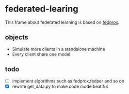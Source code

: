 # federated-learing
This frame about federated learning is based on [fedprox](https://github.com/litian96/FedProx).

## objects
- Simulate more clients in a standalone machine
- Every client share one model

## todo
- [ ] implement algorithms such as fedprox,fedper and so on
- [x] rewrite get_data.py to make code mode beatiful